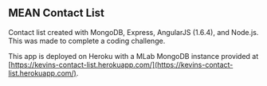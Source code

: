 ## MEAN Contact List

Contact list created with MongoDB, Express, AngularJS (1.6.4), and Node.js. This was made to complete a coding challenge.

This app is deployed on Heroku with a MLab MongoDB instance provided at [https://kevins-contact-list.herokuapp.com/](https://kevins-contact-list.herokuapp.com/).
